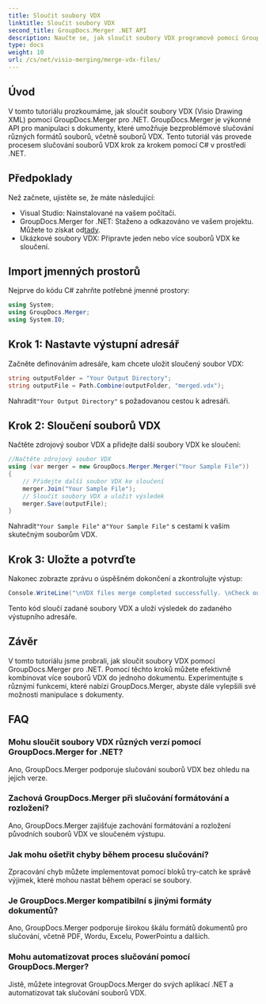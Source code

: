 ```yaml
---
title: Sloučit soubory VDX
linktitle: Sloučit soubory VDX
second_title: GroupDocs.Merger .NET API
description: Naučte se, jak sloučit soubory VDX programově pomocí GroupDocs.Merger for .NET. Tento tutoriál poskytuje průvodce krok za krokem.
type: docs
weight: 10
url: /cs/net/visio-merging/merge-vdx-files/
---
```

## Úvod
V tomto tutoriálu prozkoumáme, jak sloučit soubory VDX (Visio Drawing XML) pomocí GroupDocs.Merger pro .NET. GroupDocs.Merger je výkonné API pro manipulaci s dokumenty, které umožňuje bezproblémové slučování různých formátů souborů, včetně souborů VDX. Tento tutoriál vás provede procesem slučování souborů VDX krok za krokem pomocí C# v prostředí .NET.
## Předpoklady
Než začnete, ujistěte se, že máte následující:
- Visual Studio: Nainstalované na vašem počítači.
-  GroupDocs.Merger for .NET: Staženo a odkazováno ve vašem projektu. Můžete to získat od[tady](https://releases.groupdocs.com/merger/net/).
- Ukázkové soubory VDX: Připravte jeden nebo více souborů VDX ke sloučení.

## Import jmenných prostorů
Nejprve do kódu C# zahrňte potřebné jmenné prostory:
```csharp
using System; 
using GroupDocs.Merger;
using System.IO;
```
## Krok 1: Nastavte výstupní adresář
Začněte definováním adresáře, kam chcete uložit sloučený soubor VDX:
```csharp
string outputFolder = "Your Output Directory";
string outputFile = Path.Combine(outputFolder, "merged.vdx");
```
 Nahradit`"Your Output Directory"` s požadovanou cestou k adresáři.
## Krok 2: Sloučení souborů VDX
Načtěte zdrojový soubor VDX a přidejte další soubory VDX ke sloučení:
```csharp
//Načtěte zdrojový soubor VDX
using (var merger = new GroupDocs.Merger.Merger("Your Sample File"))
{
    // Přidejte další soubor VDX ke sloučení
    merger.Join("Your Sample File");
    // Sloučit soubory VDX a uložit výsledek
    merger.Save(outputFile);
}
```
 Nahradit`"Your Sample File"` a`"Your Sample File"` s cestami k vašim skutečným souborům VDX.
## Krok 3: Uložte a potvrďte
Nakonec zobrazte zprávu o úspěšném dokončení a zkontrolujte výstup:
```csharp
Console.WriteLine("\nVDX files merge completed successfully. \nCheck output in {0}", outputFolder);
```
Tento kód sloučí zadané soubory VDX a uloží výsledek do zadaného výstupního adresáře.

## Závěr
V tomto tutoriálu jsme probrali, jak sloučit soubory VDX pomocí GroupDocs.Merger pro .NET. Pomocí těchto kroků můžete efektivně kombinovat více souborů VDX do jednoho dokumentu. Experimentujte s různými funkcemi, které nabízí GroupDocs.Merger, abyste dále vylepšili své možnosti manipulace s dokumenty.

## FAQ
### Mohu sloučit soubory VDX různých verzí pomocí GroupDocs.Merger for .NET?
Ano, GroupDocs.Merger podporuje slučování souborů VDX bez ohledu na jejich verze.
### Zachová GroupDocs.Merger při slučování formátování a rozložení?
Ano, GroupDocs.Merger zajišťuje zachování formátování a rozložení původních souborů VDX ve sloučeném výstupu.
### Jak mohu ošetřit chyby během procesu slučování?
Zpracování chyb můžete implementovat pomocí bloků try-catch ke správě výjimek, které mohou nastat během operací se soubory.
### Je GroupDocs.Merger kompatibilní s jinými formáty dokumentů?
Ano, GroupDocs.Merger podporuje širokou škálu formátů dokumentů pro slučování, včetně PDF, Wordu, Excelu, PowerPointu a dalších.
### Mohu automatizovat proces slučování pomocí GroupDocs.Merger?
Jistě, můžete integrovat GroupDocs.Merger do svých aplikací .NET a automatizovat tak slučování souborů VDX.